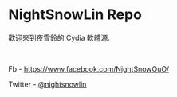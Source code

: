 # NightSnowLin Repo
歡迎來到夜雪鈴的 Cydia 軟體源.

&nbsp;

Fb - https://www.facebook.com/NightSnowOuO/

Twitter - [@nightsnowlin](https://twitter.com/nightsnowlin)
